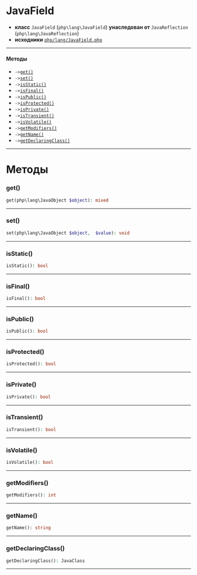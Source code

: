 # JavaField

- **класс** `JavaField` (`php\lang\JavaField`) **унаследован от** `JavaReflection` (`php\lang\JavaReflection`)
- **исходники** [`php/lang/JavaField.php`](./src/main/resources/JPHP-INF/sdk/php/lang/JavaField.php)


---

#### Методы

- `->`[`get()`](#method-get)
- `->`[`set()`](#method-set)
- `->`[`isStatic()`](#method-isstatic)
- `->`[`isFinal()`](#method-isfinal)
- `->`[`isPublic()`](#method-ispublic)
- `->`[`isProtected()`](#method-isprotected)
- `->`[`isPrivate()`](#method-isprivate)
- `->`[`isTransient()`](#method-istransient)
- `->`[`isVolatile()`](#method-isvolatile)
- `->`[`getModifiers()`](#method-getmodifiers)
- `->`[`getName()`](#method-getname)
- `->`[`getDeclaringClass()`](#method-getdeclaringclass)

---
# Методы

<a name="method-get"></a>

### get()
```php
get(php\lang\JavaObject $object): mixed
```

---

<a name="method-set"></a>

### set()
```php
set(php\lang\JavaObject $object,  $value): void
```

---

<a name="method-isstatic"></a>

### isStatic()
```php
isStatic(): bool
```

---

<a name="method-isfinal"></a>

### isFinal()
```php
isFinal(): bool
```

---

<a name="method-ispublic"></a>

### isPublic()
```php
isPublic(): bool
```

---

<a name="method-isprotected"></a>

### isProtected()
```php
isProtected(): bool
```

---

<a name="method-isprivate"></a>

### isPrivate()
```php
isPrivate(): bool
```

---

<a name="method-istransient"></a>

### isTransient()
```php
isTransient(): bool
```

---

<a name="method-isvolatile"></a>

### isVolatile()
```php
isVolatile(): bool
```

---

<a name="method-getmodifiers"></a>

### getModifiers()
```php
getModifiers(): int
```

---

<a name="method-getname"></a>

### getName()
```php
getName(): string
```

---

<a name="method-getdeclaringclass"></a>

### getDeclaringClass()
```php
getDeclaringClass(): JavaClass
```

---
